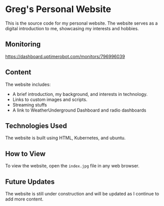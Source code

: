 # Greg's Personal Website

This is the source code for my personal website. The website serves as a digital introduction to me, showcasing my interests and hobbies.

## Monitoring
https://dashboard.uptimerobot.com/monitors/796996039

## Content

The website includes:

- A brief introduction, my background, and interests in technology.
- Links to custom images and scripts.
- Streaming stuffs
- A link to WeatherUnderground Dashboard and radio dashboards

## Technologies Used

The website is built using HTML, Kubernetes, and ubuntu.

## How to View

To view the website, open the `index.jpg` file in any web browser.

## Future Updates

The website is still under construction and will be updated as I continue to add more content.
